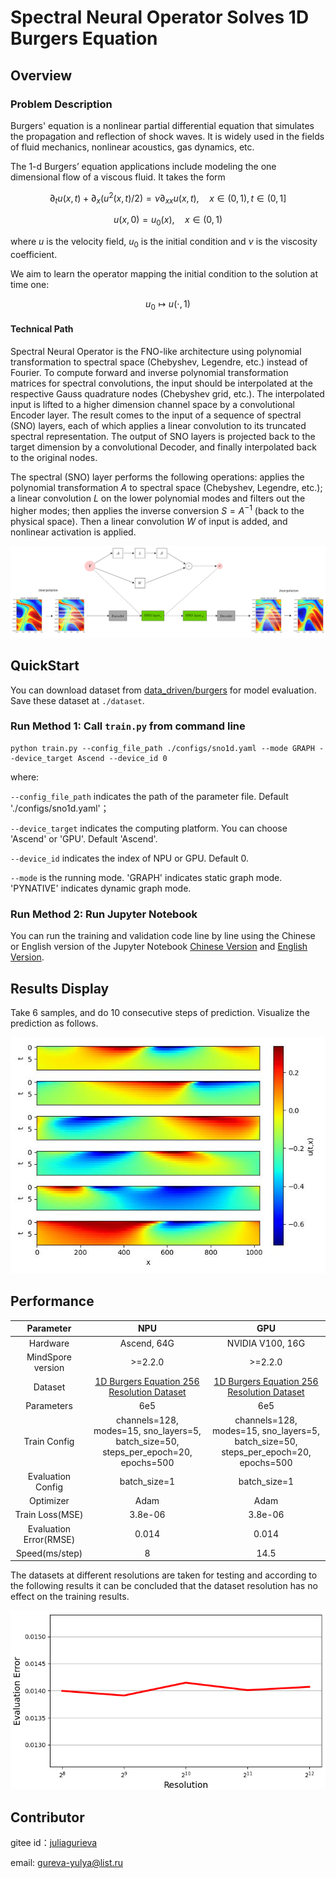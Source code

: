 # Spectral Neural Operator Solves 1D Burgers Equation

## Overview

### Problem Description

Burgers' equation is a nonlinear partial differential equation that simulates the propagation and
reflection of shock waves. It is widely used in the fields of fluid mechanics, nonlinear acoustics,
gas dynamics, etc.

The 1-d Burgers’ equation applications include modeling the one dimensional flow of a viscous fluid.
It takes the form

$$
\partial_t u(x, t)+\partial_x (u^2(x, t)/2)=\nu \partial_{xx} u(x, t), \quad x \in(0,1), t \in(0, 1]
$$

$$
u(x, 0)=u_0(x), \quad x \in(0,1)
$$

where $u$ is the velocity field, $u_0$ is the initial condition and $\nu$ is the viscosity coefficient.

We aim to learn the operator mapping the initial condition to the solution at time one:

$$
u_0 \mapsto u(\cdot, 1)
$$

#### Technical Path

Spectral Neural Operator is the FNO-like architecture using polynomial transformation to spectral space (Chebyshev, Legendre, etc.) instead of Fourier.
To compute forward and inverse polynomial transformation matrices for spectral convolutions, the input should be interpolated at the respective Gauss quadrature nodes (Chebyshev grid, etc.).
The interpolated input is lifted to a higher dimension channel space by a convolutional Encoder layer. The result comes to the input of a sequence of spectral (SNO) layers, each of which applies a linear convolution to its truncated spectral representation. The output of SNO layers is projected back to the target dimension by a convolutional Decoder, and finally interpolated back to the original nodes.

The spectral (SNO) layer performs the following operations: applies the polynomial transformation $A$ to spectral space (Chebyshev, Legendre, etc.); a linear convolution $L$ on the lower polynomial modes and filters out the higher modes; then applies the inverse conversion $S={A}^{-1}$ (back to the physical space). Then a linear convolution $W$ of input is added, and nonlinear activation is applied.

![SNO structure](images/sno.png)

## QuickStart

You can download dataset from [data_driven/burgers](https://download.mindspore.cn/mindscience/mindflow/dataset/applications/data_driven/burgers/) for model evaluation. Save these dataset at `./dataset`.

### Run Method 1: Call `train.py` from command line

```shell
python train.py --config_file_path ./configs/sno1d.yaml --mode GRAPH --device_target Ascend --device_id 0
```

where:

`--config_file_path` indicates the path of the parameter file. Default './configs/sno1d.yaml'；

`--device_target` indicates the computing platform. You can choose 'Ascend' or 'GPU'. Default 'Ascend'.

`--device_id` indicates the index of NPU or GPU. Default 0.

`--mode` is the running mode. 'GRAPH' indicates static graph mode. 'PYNATIVE' indicates dynamic graph mode.

### Run Method 2: Run Jupyter Notebook

You can run the training and validation code line by line using the Chinese or English version of the Jupyter Notebook [Chinese Version](SNO1D_CN.ipynb) and [English Version](SNO1D.ipynb).

## Results Display

Take 6 samples, and do 10 consecutive steps of prediction. Visualize the prediction as follows.

![SNO Solves Burgers Equation](images/result.jpg)

## Performance

| Parameter               | NPU               | GPU                |
|:----------------------:|:--------------------------:|:---------------:|
| Hardware                | Ascend, 64G            | NVIDIA V100, 16G    |
| MindSpore version           | >=2.2.0                 | >=2.2.0                   |
| Dataset                  | [1D Burgers Equation 256 Resolution Dataset](https://download-mindspore.osinfra.cn/mindscience/mindflow/dataset/applications/data_driven/burgers/)      | [1D Burgers Equation 256 Resolution Dataset](https://download-mindspore.osinfra.cn/mindscience/mindflow/dataset/applications/data_driven/burgers/)                   |
| Parameters                  | 6e5                   | 6e5                   |
| Train Config                | channels=128, modes=15, sno_layers=5, batch_size=50, steps_per_epoch=20, epochs=500 | channels=128, modes=15, sno_layers=5, batch_size=50, steps_per_epoch=20, epochs=500 |
| Evaluation Config                | batch_size=1          | batch_size=1               |
| Optimizer                  | Adam                 | Adam                   |
| Train Loss(MSE)           | 3.8e-06                | 3.8e-06             |
| Evaluation Error(RMSE)          | 0.014               | 0.014             |
| Speed(ms/step)           | 8                  | 14.5               |

The datasets at different resolutions are taken for testing and according to the following results it can be concluded that the dataset resolution has no effect on the training results.

![SNO Solves Burgers Equation](images/resolution_test.png)

## Contributor

gitee id：[juliagurieva](https://gitee.com/JuliaGurieva)

email: gureva-yulya@list.ru
